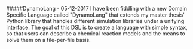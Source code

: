 #####DynamoLang - 05-12-2017
I have been fiddling with a new Domain Specific Language called "DynamoLang" that extends my master thesis' Python library that handles different simulation libraries under a unifying interface. The goal of this DSL is to create a language with simple syntax, so that users can describe a chemical reaction models and the means to solve them on a file-per-file basis. 

